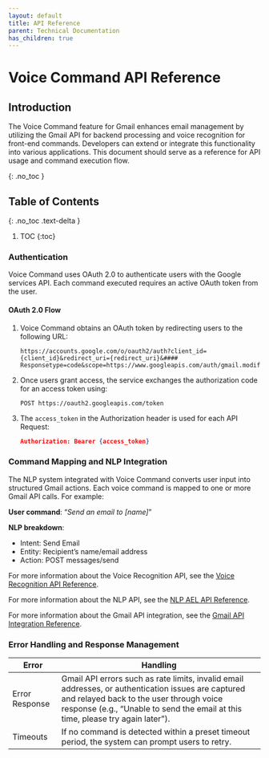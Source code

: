 ```yaml
---
layout: default
title: API Reference
parent: Technical Documentation
has_children: true
---
```


# Voice Command API Reference

## Introduction

The Voice Command feature for Gmail enhances email management by utilizing the Gmail API for backend processing and voice recognition for front-end commands. Developers can extend or integrate this functionality into various applications. This document should serve as a reference for API usage and command execution flow.

{: .no_toc }

## Table of Contents
{: .no_toc .text-delta }

1. TOC
{:toc}

### Authentication

Voice Command uses OAuth 2.0 to authenticate users with the Google services API. Each command executed requires an active OAuth token from the user.

#### OAuth 2.0 Flow

1. Voice Command obtains an OAuth token by redirecting users to the following URL:

    ```
    https://accounts.google.com/o/oauth2/auth?client_id={client_id}&redirect_uri={redirect_uri}&#### Responsetype=code&scope=https://www.googleapis.com/auth/gmail.modify
    ```

2. Once users grant access, the service exchanges the authorization code for an access token using:

    ```
    POST https://oauth2.googleapis.com/token
    ```

3. The `access_token` in the Authorization header is used for each API Request:

    ```json
    Authorization: Bearer {access_token}
    ```

### Command Mapping and NLP Integration

The NLP system integrated with Voice Command converts user input into structured Gmail actions. Each voice command is mapped to one or more Gmail API calls. For example:

**User command**: “*Send an email to [name]*”

**NLP breakdown**:

- Intent: Send Email
- Entity: Recipient’s name/email address
- Action: POST messages/send

For more information about the Voice Recognition API, see the [Voice Recognition API Reference]().

For more information about the NLP API, see the [NLP AEL API Reference]().

For more information about the Gmail API integration, see the [Gmail API Integration Reference]().

### Error Handling and Response Management

|Error|Handling|
|-|-|
|Error Response| Gmail API errors such as rate limits, invalid email addresses, or authentication issues are captured and relayed back to the user through voice response (e.g., “Unable to send the email at this time, please try again later”).|
|Timeouts| If no command is detected within a preset timeout period, the system can prompt users to retry.|
